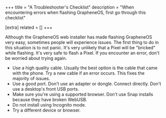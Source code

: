 +++
title = "A Troubleshooter's Checklist"
description = "When encountering errors when flashing GrapheneOS, first go through this checklist"

[extra]
related = []
+++

Although the GrapheneOS web installer has made flashing GrapheneOS very easy, sometimes people will experience issues. The first thing to do in this situation is to not panic. It's very unlikely that a Pixel will be "bricked" while flashing. It's very safe to flash a Pixel. If you encounter an error, don't be worried about trying again.

- Use a high quality cable. Usually the best option is the cable that came with the phone. Try a new cable if an error occurs. This fixes the majority of issues.
- Use a good port. Don't use an adapter or dongle. Connect directly. Don't use a desktop's front USB ports.
- Make sure you're using a supported browser. Don't use Snap installs because they have broken WebUSB.
- Do not install using Incognito mode.
- Try a different device or browser.